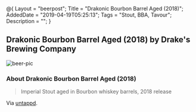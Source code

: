 @{
 Layout = "beerpost";
 Title = "Drakonic Bourbon Barrel Aged (2018)";
 AddedDate = "2019-04-19T05:25:13";
 Tags = "Stout, BBA, Tavour";
 Description = "";
 }
 

## Drakonic Bourbon Barrel Aged (2018) by Drake's Brewing Company

![beer-pic]

### About Drakonic Bourbon Barrel Aged (2018)

> Imperial Stout aged in Bourbon whiskey barrels, 2018 release

Via [untappd][untappd-url].

[untappd-url]: <https://untappd.com//b/drake-s-brewing-company-drakonic-bourbon-barrel-aged-2018/2750544>
[beer-pic]: https://jasonpowley.com/assets/img/2019-04-19-drakonic-bourbon-barrel-aged-2018.jpeg "Drakonic Bourbon Barrel Aged (2018) by Drake's Brewing Company"
